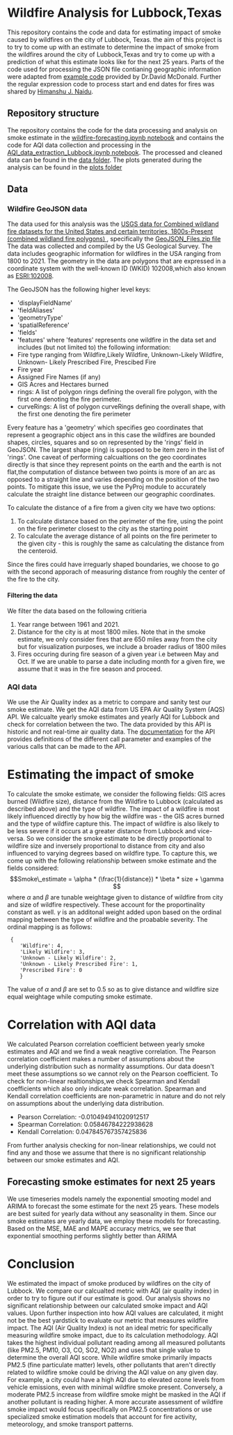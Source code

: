 # Wildfire Analysis for Lubbock,Texas

This repository contains the code and data for estimating impact of smoke caused by wildfires on the city of Lubbock, Texas. the aim of this project is to try to come up with an estimate to determine the impact of smoke from the wildfires around the city of Lubbock,Texas and try to come up with a prediction of what this estimate looks like for the next 25 years. Parts of the code used for processing the JSON file contianing geographic information were adapted from [example code](https://drive.google.com/file/d/1B7AGlaW7d-27bHKLVXGBwLt8T-Elx-HB/view?usp=drive_link) provided by Dr.David McDonald. 
Further the regular expression code to process start and end dates for fires was shared by [Himanshu J. Naidu](https://github.com/himanshunaidu/data512_project/blob/master/wildfire_data_acquisition.ipynb). 

## Repository structure
The repository contains the code for the data processing and analysis on smoke estimate in the [wildfire-forecasting.ipynb notebook](https://github.com/Chakita/DATA-512-Project/blob/master/wildfire-forecasting.ipynb) and contains the code for AQI data collection and processing in the [AQI_data_extraction_Lubbock.ipynb notebook](https://github.com/Chakita/DATA-512-Project/blob/master/AQI_data_extraction_Lubbock.ipynb).
The processed and cleaned data can be found in the [data folder](https://github.com/Chakita/DATA-512-Project/tree/master/data). The plots generated during the analysis can be found in the [plots folder](https://github.com/Chakita/DATA-512-Project/tree/master/plots)

## Data

### Wildfire GeoJSON data

The data used for this analysis was the [ USGS data for Combined wildland fire datasets for the United States and certain territories, 1800s-Present (combined wildland fire polygons) ](https://www.sciencebase.gov/catalog/item/61aa537dd34eb622f699df81), specifically the [GeoJSON_Files.zip file](https://www.sciencebase.gov/catalog/item/61aa537dd34eb622f699df81) The data was collected and compiled by the US Geological Survey. The data includes geographic information for wildfires in the USA ranging from 1800 to 2021.
The geometry in the data are polygons that are expressed in a coordinate system with the well-known ID (WKID) 102008,which also known as [ESRI:102008](https://epsg.io/102008).

The GeoJSON has the following higher level keys:
- 'displayFieldName'
- 'fieldAliases'
- 'geometryType'
- 'spatialReference'
- 'fields'
- 'features'
where 'features' represents one wildfire in the data set and includes (but not limited to) the following information:
- Fire type ranging from Wildfire,Likely Wildfire, Unknown-Likely Wildfire, Unknown- Likely Prescribed Fire, Prescibed Fire
- Fire year
- Assigned Fire Names (if any)
- GIS Acres and Hectares burned
- rings: A list of polygon rings defining the overall fire polygon, with the first one denoting the fire perimeter.
- curveRings: A list of polygon curveRings defining the overall shape, with the first one denoting the fire perimeter
  
Every feature has a 'geometry' which specifies geo coordinates that represent a geographic object ans in this case the wildfires are bounded shapes, circles, squares and so on represented by the 'rings' field in GeoJSON. The largest shape (ring) is supposed to be item zero in the list of 'rings'.
One caveat of performing calcualtions on the geo coordinates directly is that since they represent points on the earth and the earth is not flat,the computation of distance between two points is more of an arc as opposed to a straight line and varies depending on the position of the two points. To mitigate this issue, we use the PyProj module to accurately calculate the straight line distance between our geographic coordinates.

To calculate the distance of a fire from a given city we have two options:
1) To calculate distance based on the perimeter of the fire, using the point on the fire perimeter closest to the city as the starting point
2) To calculate the average distance of all points on the fire perimeter to the given city - this is roughly the same as calculating the distance from the centeroid.

Since the fires could have irreguarly shaped boundaries, we choose to go with the second apporach of measuring distance from roughly the center of the fire to the city. 

#### Filtering the data

We filter the data based on the following critieria
1. Year range between 1961 and 2021.
2. Distance for the city is at most 1800 miles. Note that in the smoke estimate, we only consider fires that are 650 miles away from the city but for visualization purposes, we include a broader radius of 1800 miles
3. Fires occuring during fire season of a given year i.e between May and Oct. If we are unable to parse a date including month for a given fire, we assume that it was in the fire season and proceed.

### AQI data
We use the Air Quality index as a metric to compare and sanity test our smoke estimate. We get the AQI data from  US EPA Air Quality System (AQS) API. We calcualte yearly smoke estimates and yearly AQI for Lubbock and check for correlation between the two. The data provided by this API is historic and not real-time air quality data. The [documentation](https://aqs.epa.gov/aqsweb/documents/data_api.html)
for the API provides definitions of the different call parameter and examples of the various calls that can be made to the API.


# Estimating the impact of smoke
To calculate the smoke estimate, we consider the following fields: GIS acres burned (Wildfire size), distance from the Wildfire to Lubbock (calculated as described above) and the type of wildfire.
The impact of a wildfire is most likely influenced directly by how big the wildfire was - the GIS acres burned and the type of wildfire capture this. The impact of wildfire is also likely to be less severe if it occurs at a greater distance from Lubbock and vice-versa. So we consider the smoke estimate to be directly proportional to wildfire size and inversely proportional to distance from city and also influenced to varying degrees based on wildfire type. To capture this, we come up with the following relationship between smoke estimate and the fields considered: $$Smoke\_estimate = \alpha * (\frac{1}{distance}) * \beta * size + \gamma $$ where $\alpha$ and $\beta$ are tunable weightage given to distance of wildfire from city and size of wildfire respectively. These account for the proportinality constant as well. $\gamma$ is an additonal weight added upon based on the ordinal mapping between the type of wildfire and the proabable severity. The ordinal mapping is as follows:
```
 { 
    'Wildfire': 4,
    'Likely Wildfire': 3,
    'Unknown - Likely Wildfire': 2,
    'Unknown - Likely Prescribed Fire': 1,
    'Prescribed Fire': 0
    }
 ```
 The value of $\alpha$ and $\beta$ are set to 0.5 so as to give distance and wildfire size equal weightage while computing smoke estimate.

# Correlation with AQI data

We calculated Pearson correlation coefficient between yearly smoke estimates and AQI and we find a weak neagtive correlation. The Pearson correlation coefficient makes a number of assumptions about the underlying distribution such as normality assumptions. Our data doesn't meet these assumptions so we cannot rely on the Pearson coefficient. To check for non-linear realtionships,we check Spearman and Kendall coefficients which also only indicate weak correlation. Spearman and Kendall correlation coefficients are non-parametric in nature and do not rely on assumptions about the underlying data distribution.
- Pearson Correlation: -0.010494941020912517
- Spearman Correlation: 0.05846784222938628
- Kendall Correlation: 0.047845767357425836

From further analysis checking for non-linear relationships, we could not find any and those we assume that there is no significant relationship between our smoke estimates and AQI.

## Forecasting smoke estimates for next 25 years

We use timeseries models namely the exponential smooting model and ARIMA to forecast the some estimate for the next 25 years. These models are best suited for yearly data without any seasonality in them. Since our smoke estimates are yearly data, we employ these models for forecasting. Based on the MSE, MAE and MAPE accuracy metrics, we see that exponential smoothing performs slightly better than ARIMA

# Conclusion
We estimated the impact of smoke produced by wildfires on the city of Lubbock. We compare our calcualted metric with AQI (air quality index) in order to try to figure out if our estimate is good. Our analysis shows no significant relationship between our calculated smoke impact and AQI values. Upon further inspection into how AQI values are calculated, it might not be the best yardstick to evaluate our metric that measures wildfire impact. The AQI (Air Quality Index) is not an ideal metric for specifically measuring wildfire smoke impact, due to its calculation methodology. AQI takes the highest individual pollutant reading among all measured pollutants (like PM2.5, PM10, O3, CO, SO2, NO2) and uses that single value to determine the overall AQI score. While wildfire smoke primarily impacts PM2.5 (fine particulate matter) levels, other pollutants that aren't directly related to wildfire smoke could be driving the AQI value on any given day. For example, a city could have a high AQI due to elevated ozone levels from vehicle emissions, even with minimal wildfire smoke present. Conversely, a moderate PM2.5 increase from wildfire smoke might be masked in the AQI if another pollutant is reading higher. A more accurate assessment of wildfire smoke impact would focus specifically on PM2.5 concentrations or use specialized smoke estimation models that account for fire activity, meteorology, and smoke transport patterns.

